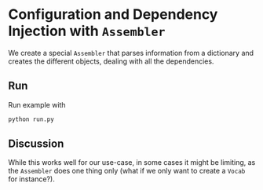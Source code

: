 # Configuration and Dependency Injection with `Assembler`

We create a special `Assembler` that parses information from a dictionary and creates the different objects, dealing with all the dependencies.

## Run

Run example with

```bash
python run.py
```

## Discussion

While this works well for our use-case, in some cases it might be limiting, as the `Assembler` does one thing only (what if we only want to create a `Vocab` for instance?).
